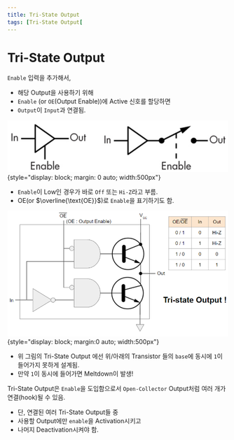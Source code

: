 ```yaml
---
title: Tri-State Output
tags: [Tri-State Output[
---
```


# Tri-State Output

`Enable` 입력을 추가해서, 

* 해당 Output을 사용하기 위해
* `Enable` (or `OE`(Output Enable))에 Active 신호를 할당하면 
* `Output`이 `Input`과 연결됨.

![tristate_output_diagram](imgs/tri-state-output_diagram.png){style="display: block; margin: 0 auto; width:500px"}

* `Enable`이 Low인 경우가 바로 `Off` 또는 `Hi-Z`라고 부름.
* $\text{OE}$(or $\overline{\text{OE}}$)로 `Enable`을 표기하기도 함.

![tristate_output](imgs/tri-state-output.png){style="display: block; margin:0 auto; width:500px"}

* 위 그림의 Tri-State Output 에선 위/아래의 Transistor 들의 `base`에 동시에 `1`이 들어가지 못하게 설계됨.
* 만약 `1`이 동시에 들어가면 Meltdown이 발생!

Tri-State Output은 `Enable`을 도입함으로서 `Open-Collector` Output처럼 여러 개가 연결(hook)될 수 있음.

* 단, 연결된 여러 Tri-State Output들 중 
* 사용할 Output에만 `enable`을 Activation시키고 
* 나머지 Deactivation시켜야 함. 